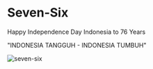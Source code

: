# Seven-Six

Happy Independence Day Indonesia to 76 Years

"INDONESIA TANGGUH - INDONESIA TUMBUH"


![seven-six](https://user-images.githubusercontent.com/72228596/129544148-e233710e-725a-4469-b38c-23f5c9696c10.PNG)
